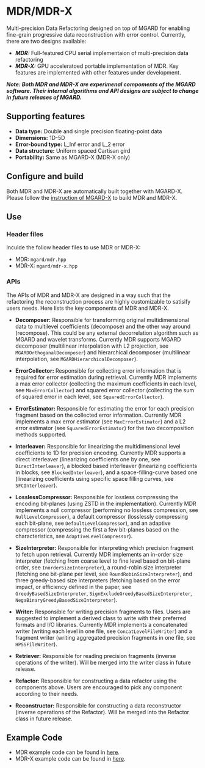 
# MDR/MDR-X

Multi-precision Data Refactoring designed on top of MGARD for enabling fine-grain progressive data reconstruction with error control. Currently, there are two designs available:

* ***MDR:*** Full-featured CPU serial implementaion of multi-precision data refactoring
* ***MDR-X:*** GPU acceleratoed portable implementation of MDR. Key features are implemented with other features under development.

***Note: Both MDR and MDR-X are experimenal compoments of the MGARD software. Their internal algorithms and API designs are subject to change in future releases of MGARD.***

## Supporting features
* **Data type:** Double and single precision floating-point data
* **Dimensions:** 1D-5D
* **Error-bound type:** L\_Inf error and L\_2 error
* **Data structure:** Uniform spaced Cartisan gird
* **Portability:** Same as MGARD-X (MDR-X only)

## Configure and build

Both MDR and MDR-X are automatically built together with MGARD-X. Please follow the [instruction of MGARD-X][mgard-x-build] to build MDR and MDR-X.

[mgard-x-build]: MGARD-X.md

## Use
### Header files
Inculde the follow header files to use MDR or MDR-X:

* MDR: `mgard/mdr.hpp`
* MDR-X: `mgard/mdr-x.hpp`


### APIs

The APIs of MDR and MDR-X are designed in a way such that the refactoring the reconstruction process are highly customizable to satisify users needs. Here lists the key components of MDR and MDR-X.  

* **Decomposer:** Responsible for transforming original multidimensional data to multilevel coefficients (decompose) and the other way around (recompose). This could be any external decorrelation algorithm such as MGARD and wavelet transforms. Currently MDR supports MGARD decomposer (multilinear interpolation with L2 projection, see `MGARDOrthoganalDecomposer`) and hierarchical decomposer (multilinear interpolation, see `MGARDHierarchicalDecomposer`).
 
* **ErrorCollector:** Responsible for collecting error information that is required for error estimation during retrieval. Currently MDR implements a max error collector (collecting the maximum coefficients in each level, see `MaxErrorCollector`) and squared error collector (collecting the sum of squared error in each level, see `SquaredErrorCollector`).
 
* **ErrorEstimator:** Responsible for estimating the error for each precision fragment based on the collected error information. Currently MDR implements a max error estimator (see `MaxErrorEstimator`) and a L2 error estimator (see `SquaredErrorEstimator`) for the two decomposition methods supported.
 
* **Interleaver:** Responsible for linearizing the multidimensional level coefficients to 1D for precision encoding. Currently MDR supports a direct interleaver (linearizing coefficients one by one, see `DirectInterleaver`), a blocked based interleaver (linearizing coefficients in blocks, see `BlockedInterleaver`), and a space-filling-curve based one (linearizing coefficients using specific space filling curves, see `SFCInterleaver`).
 
* **LosslessCompressor:** Responsible for lossless compressing the encoding bit-planes (using ZSTD in the implementation). Currently MDR implements a null compressor (performing no lossless compression, see `NullLevelCompressor`), a default compressor (losslessly compressing each bit-plane, see `DefaultLevelCompressor`),  and an adaptive compressor (compressing the first a few bit-planes based on the characteristics, see `AdaptiveLevelCompressor`).

* **SizeInterpreter:** Responsible for interpreting which precision fragment to fetch upon retrieval. Currently MDR implements an in-order size interpreter (fetching from coarse level to fine level based on bit-plane order, see `InorderSizeInterpreter`), a round-robin size interpreter (fetching one bit-plane per level, see `RoundRobinSizeInterpreter`), and three greedy-based size interpreters (fetching based on the error impact, or efficiency defined in the paper, see `GreedyBasedSizeInterpreter`, `SignExcludeGreedyBasedSizeInterpreter`, `NegaBinaryGreedyBasedSizeInterpreter`).
 
* **Writer:** Responsible for writing precision fragments to files. Users are suggested to implement a derived class to write with their preferred formats and I/O libraries. Currently MDR implements a concatenated writer (writing each level in one file, see `ConcatLevelFileWriter`) and a fragment writer (writing aggregated precision fragments in one file, see `HPSSFileWriter`).
 
* **Retriever:**  Responsible for reading precision fragments (inverse operations of the writer). Will be merged into the writer class in future release.
 
* **Refactor:** Responsible for constructing a data refactor using the components above. Users are encouraged to pick any component according to their needs.
 
* **Reconstructor:** Responsible for constructing a data reconstructor (inverse operations of the Refactor). Will be merged into the Refactor class in future release.

## Example Code
* MDR example code can be found in [here][mdr-example].
* MDR-X example code can be found in [here][mdr-x-example].

[mdr-example]: ../examples/mgard-x/MDR
[mdr-x-example]: ../examples/mgard-x/MDR-X

